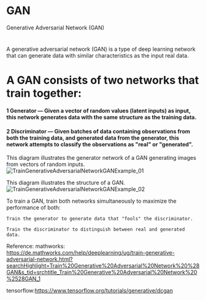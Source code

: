 # GAN
 Generative Adversarial Network (GAN)
#
 A generative adversarial network (GAN) is a type of deep learning network that can generate data with similar characteristics as the input real data.
# A GAN consists of two networks that train together:
####    1 Generator — Given a vector of random values (latent inputs) as input, this network generates data with the same structure as the training data.

####    2 Discriminator — Given batches of data containing observations from both the training data, and generated data from the generator, this network attempts to classify the observations as "real" or "generated".

This diagram illustrates the generator network of a GAN generating images from vectors of random inputs.
![TrainGenerativeAdversarialNetworkGANExample_01](https://user-images.githubusercontent.com/51045212/220172258-1f0bd88d-31ca-47b5-9e4a-f357d25917b2.png)

This diagram illustrates the structure of a GAN.
![TrainGenerativeAdversarialNetworkGANExample_02](https://user-images.githubusercontent.com/51045212/220172367-c786acba-6b26-41e9-8943-9e495c695d13.png)


To train a GAN, train both networks simultaneously to maximize the performance of both:

    Train the generator to generate data that "fools" the discriminator.

    Train the discriminator to distinguish between real and generated data.
 
 Reference:
 mathworks: https://de.mathworks.com/help/deeplearning/ug/train-generative-adversarial-network.html?searchHighlight=Train%20Generative%20Adversarial%20Network%20%28GAN&s_tid=srchtitle_Train%20Generative%20Adversarial%20Network%20%2528GAN_1
 
 tensorflow:https://www.tensorflow.org/tutorials/generative/dcgan
